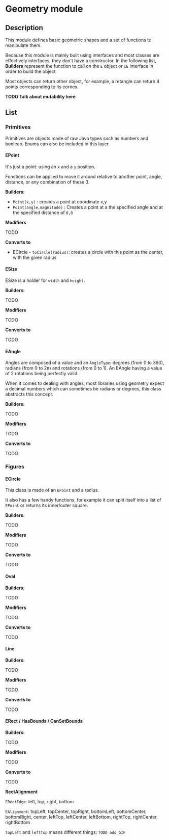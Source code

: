 # Geometry module

## Description

This module defines basic geometric shapes and a set of functions to manipulate them.

Because this module is mainly built using interfaces and most classes are effectively interfaces, they don't have a constructor. In the following list, **Builders** represent the function to call on the `E` object or `IE` interface in order to build the object

Most objects can return other object, for example, a retangle can return 4 points corresponding to its cornes.

**TODO Talk about mutability here**

## List

### Primitives
Primitives are objects made of raw Java types such as numbers and boolean. Enums can also be included in this layer.

#### EPoint
It's just a point: using an `x` and a `y` position.

Functions can be applied to move it around relative to another point, angle, distance, or any combination of these 3.

**Builders:**

- `Point(x,y)` : creates a point at coordinate x,y
- `Point(angle,magnitude)` : Creates a point at a the specified angle and at the specified distance of `0,0`

**Modifiers**

TODO

**Converts to**

- ECircle - `toCircle(radius)`: creates a circle with this point as the center, with the given radius


#### ESize
ESize is a holder for `width` and `height`.

**Builders:**

TODO

**Modifiers**

TODO

**Converts to**

TODO


#### EAngle
Angles are composed of a value and an `AngleType`: degrees (from 0 to 360), radians (from 0 to 2π) and rotations (from 0 to 1). An EAngle having a value of 2 rotations being perfectly valid.

When it comes to dealing with angles, most libraries using geometry expect a decimal numbers which can sometimes be radians or degrees, this class abstracts this concept.

**Builders:**

TODO

**Modifiers**

TODO

**Converts to**

TODO

### Figures

#### ECircle
This class is made of an `EPoint` and a radius.

It also has a few handy functions, for example it can split itself into a list of `EPoint` or returns its inner/outer square.

**Builders:**

TODO

**Modifiers**

TODO

**Converts to**

TODO


#### Oval
**Builders:**

TODO

**Modifiers**

TODO

**Converts to**

TODO

#### Line
**Builders:**

TODO

**Modifiers**

TODO

**Converts to**

TODO


#### ERect / HasBounds / CanSetBounds
**Builders:**

TODO

**Modifiers**

TODO

**Converts to**

TODO


**RectAlignment**

`ERectEdge`: left, top, right, bottom

`EAlignment`: topLeft, topCenter, topRight, bottomLeft, bottomCenter, bottomRight, center, leftTop, leftCenter, leftBottom, rightTop, rightCenter, rightBottom

`topLeft` and `leftTop` means different things: `TODO add GIF`
